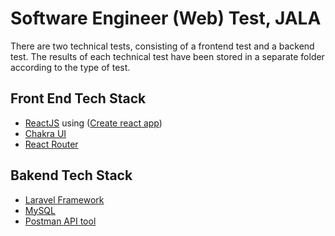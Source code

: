 # Software Engineer (Web) Test, JALA

There are two technical tests, consisting of a frontend test and a backend test. The results of each technical test have been stored in a separate folder according to the type of test.

## Front End Tech Stack
- [ReactJS](https://reactjs.org/) using ([Create react app](https://create-react-app.dev/))
- [Chakra UI](https://chakra-ui.com/)
- [React Router](https://github.com/remix-run/react-router)

## Bakend Tech Stack
- [Laravel Framework](https://laravel.com/)
- [MySQL](https://www.mysql.com/)
- [Postman API tool](https://www.postman.com/)